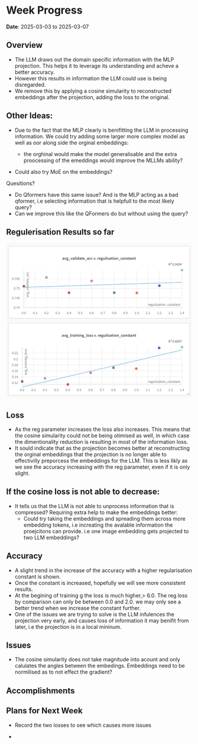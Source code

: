 # Week Progress

**Date**: 2025-03-03 to 2025-03-07

## Overview
- The LLM draws out the domain specific information with the MLP projection. This helps it to leverage its understanding and acheve a better accuracy.
- However this results in information the LLM could use is being disregarded.
- We remove this by applying a cosine simularity to reconstructed embeddings after the projection, adding the loss to the original.

## Other Ideas:

  - Due to the fact that the MLP clearly is benifitting the LLM in processing information.  We could try adding some larger more complex model as well as oor along side the orginal embeddings:
    - the orghinal would make the model generalisable and the extra proocessing of the emeddings would improve the MLLMs ability?

  - Could also try MoE on the embeddings?


  Quesitions?

  - Do Qformers have this same issue? And is the MLP acting as a bad qformer, i.e selecting information that is helpfull to the most likely query?
  - Can we improve this like the QFormers do but without using the query?


## Regulerisation Results so far

<img src="Images/reg_const2.PNG" alt="Image 1" style="flex: 1; max-width: 100%; height: auto;">

## Loss

- As the reg parameter increases the loss also increases. This means that the cosine simularity could not be being otimised as well, in which case the dimentionality reduction is resulting in most of the information loss.
- It sould indicate that as the projection becomes better at reconstructing the orginal embeddings that the projection is no longer able to effectivilly preporcess the embeddings for the LLM. This is less likly as we see the accuracy increasing with the reg parameter, even if it is only slight.

## If the cosine loss is not able to decrease:

- It tells us that the LLM is not able to unprocess information that is compressed? Requiring extra help to make the embeddings better:
  - Could try taking the embeddings and spreading them across more embedding tokens, i.e increating the avalable information the proejcitons can provide. i.e one image embedding gets projected to two LLM embeddings?

## Accuracy

- A slight trend in the increase of the accuracy with a higher regularisation constant is shown.
- Once the constant is increased, hopefully we will see more consistent results.
- At the begining of training g the loss is much higher,> 6.0. The reg loss by comparison can only be between 0.0 and 2.0. we may only see a better trend when we increase the constant further.
- One of the issues we are trying to solve is the LLM infulences the projection very early, and causes loss of information it may benifit from later, i.e the projection is in a local mininum.


## Issues

- The cosine simularity does not take magnitude into acount and only calulates the angles between the embedings. Embeddings need to be normilised as to not effect the gradient?




## Accomplishments

## Plans for Next Week

- Record the two losses to see which causes more issues

- 
